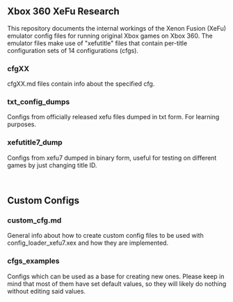 ## Xbox 360 XeFu Research
This repository documents the internal workings of the Xenon Fusion (XeFu) emulator config files for running original Xbox games on Xbox 360. The emulator files make use of "xefutitle" files that contain per-title configuration sets of 14 configurations (cfgs).

### cfgXX
cfgXX.md files contain info about the specified cfg.

### txt_config_dumps
Configs from officially released xefu files dumped in txt form. For learning purposes.

### xefutitle7_dump
Configs from xefu7 dumped in binary form, useful for testing on different games by just changing title ID.

&nbsp;

## Custom Configs

### custom_cfg.md
General info about how to create custom config files to be used with config_loader_xefu7.xex and how they are implemented.

### cfgs_examples
Configs which can be used as a base for creating new ones. Please keep in mind that most of them have set default values, so they will likely do nothing without editing said values.
